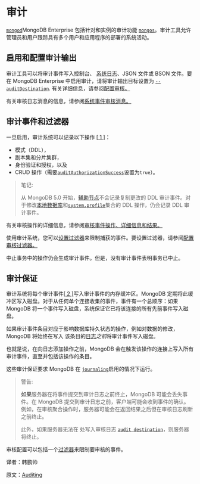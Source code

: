 # 审计

[`mongod`](https://www.mongodb.com/docs/manual/reference/program/mongod/#mongodb-binary-bin.mongod)MongoDB Enterprise 包括针对和实例的审计功能 [`mongos`](https://www.mongodb.com/docs/manual/reference/program/mongos/#mongodb-binary-bin.mongos)。审计工具允许管理员和用户跟踪具有多个用户和应用程序的部署的系统活动。

## 启用和配置审计输出

审计工具可以将审计事件写入控制台、 [系统日志](https://www.mongodb.com/docs/manual/reference/glossary/#std-term-syslog)、JSON 文件或 BSON 文件。要在 MongoDB Enterprise 中启用审计，请将审计输出目标设置为 [`--auditDestination`](https://www.mongodb.com/docs/manual/reference/program/mongod/#std-option-mongod.--auditDestination). 有关详细信息，请参阅[配置审核。](https://www.mongodb.com/docs/manual/tutorial/configure-auditing/)

有关审核日志消息的信息，请参阅[系统事件审核消息。](https://www.mongodb.com/docs/manual/reference/audit-message/)

## 审计事件和过滤器

一旦启用，审计系统可以记录以下操作 [[ 1 \]](https://www.mongodb.com/docs/manual/core/auditing/#footnote-transactions)：

- 模式（DDL），
- 副本集和分片集群，
- 身份验证和授权，以及
- CRUD 操作（需要[`auditAuthorizationSuccess`](https://www.mongodb.com/docs/manual/reference/parameters/#mongodb-parameter-param.auditAuthorizationSuccess)设置为`true`）。

> 笔记:
>
> 从 MongoDB 5.0 开始，[辅助节点](https://www.mongodb.com/docs/manual/reference/glossary/#std-term-secondary)不会记录复制更改的 DDL 审计事件。对于修改[本地数据库](https://www.mongodb.com/docs/manual/reference/local-database/#std-label-replica-set-local-database)和[`system.profile`](https://www.mongodb.com/docs/manual/reference/system-collections/#mongodb-data--database-.system.profile)集合的 DDL 操作，仍会记录 DDL 审计事件。

有关审核操作的详细信息，请参阅[审核事件操作、详细信息和结果。](https://www.mongodb.com/docs/manual/reference/audit-message/#std-label-audit-action-details-results)

使用审计系统，您可以[设置过滤器](https://www.mongodb.com/docs/manual/tutorial/configure-audit-filters/#std-label-audit-filter)来限制捕获的事件。要设置过滤器，请参阅[配置审核过滤器。](https://www.mongodb.com/docs/manual/tutorial/configure-audit-filters/)

中止事务中的操作仍会生成审计事件。但是，没有审计事件表明事务已中止。

## 审计保证

审计系统将每个审计事件[[ 2 \]](https://www.mongodb.com/docs/manual/core/auditing/#footnote-filter)写入审计事件的内存缓冲区。MongoDB 定期将此缓冲区写入磁盘。对于从任何单个连接收集的事件，事件有一个总顺序：如果 MongoDB 将一个事件写入磁盘，系统保证它已将该连接的所有先前事件写入磁盘。

如果审计事件条目对应于影响数据库持久状态的操作，例如对数据的修改，MongoDB 将始终在写入 该条目的[日志](https://www.mongodb.com/docs/manual/reference/glossary/#std-term-journal)*之前*将审计事件写入磁盘。

也就是说，在向日志添加操作之前，MongoDB 会在触发该操作的连接上写入所有审计事件，直至并包括该操作的条目。

这些审计保证要求 MongoDB 在 [`journaling`](https://www.mongodb.com/docs/manual/reference/configuration-options/#mongodb-setting-storage.journal.enabled)启用的情况下运行。

>警告:
>
>**如果**服务器在将事件提交到审计日志之前终止，MongoDB 可能会丢失事件。在 MongoDB 提交到审计日志之前，客户端可能会收到事件的确认。例如，在审核聚合操作时，服务器可能会在返回结果之后但在审核日志刷新之前终止。
>
>此外，如果服务器无法在 处写入审核日志 [`audit destination`](https://www.mongodb.com/docs/manual/reference/program/mongod/#std-option-mongod.--auditDestination)，则服务器将终止。

审核配置可以包括一个[过滤器](https://www.mongodb.com/docs/manual/tutorial/configure-audit-filters/#std-label-audit-filter)来限制要审核的事件。







译者：韩鹏帅

原文：[Auditing](https://www.mongodb.com/docs/manual/core/auditing/)
